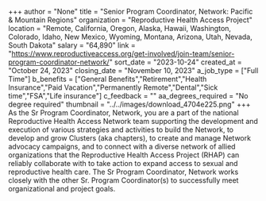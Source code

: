 +++
author = "None"
title = "Senior Program Coordinator, Network: Pacific & Mountain Regions"
organization = "Reproductive Health Access Project"
location = "Remote, California, Oregon, Alaska, Hawaii, Washington, Colorado, Idaho, New Mexico, Wyoming, Montana, Arizona, Utah, Nevada, South Dakota"
salary = "64,890"
link = "https://www.reproductiveaccess.org/get-involved/join-team/senior-program-coordinator-network/"
sort_date = "2023-10-24"
created_at = "October 24, 2023"
closing_date = "November 10, 2023"
a_job_type = ["Full Time"]
b_benefits = ["General Benefits","Retirement","Health Insurance","Paid Vacation","Permanently Remote","Dental","Sick time","FSA","Life insurance"]
c_feedback = ""
aa_degrees_required = "No degree required"
thumbnail = "../../images/download_4704e225.png"
+++
As the Sr Program Coordinator, Network, you are a part of the national Reproductive Health Access Network team supporting the development and execution of various strategies and activities to build the Network, to develop and grow Clusters (aka chapters), to create and manage Network advocacy campaigns, and to connect with a diverse network of allied organizations that the Reproductive Health Access Project (RHAP) can reliably collaborate with to take action to expand access to sexual and reproductive health care. The Sr Program Coordinator, Network works closely with the other Sr. Program Coordinator(s) to successfully meet organizational and project goals. 